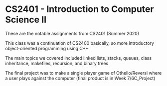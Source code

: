 # CS2401 - Introduction to Computer Science II
These are the notable assignments from CS2401 (Summer 2020)

This class was a continuation of CS2400 basically, so more introductory object-oriented programming using C++

The main topics we covered included linked lists, stacks, queues, class inheritance, makefiles, recursion, and binary trees

The final project was to make a single player game of Othello/Reversi where a user plays against the computer (final product is in Week 7/6C_Project)
